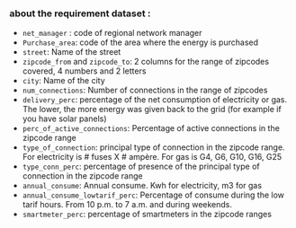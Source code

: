### about the requirement dataset : 
- ```net_manager``` : code of regional network manager
- ```Purchase_area```: code of the area where the energy is purchased
- ```street```: Name of the street
- ```zipcode_from``` and ```zipcode_to```: 2 columns for the range of zipcodes covered, 4 numbers and 2 letters
- ```city```: Name of the city
- ```num_connections```: Number of connections in the range of zipcodes
- ```delivery_perc```: percentage of the net consumption of electricity or gas. The lower, the
more energy was given back to the grid (for example if you have solar panels)
- ```perc_of_active_connections```: Percentage of active connections in the zipcode range
- ```type_of_connection```: principal type of connection in the zipcode range. For electricity
is # fuses X # ampère. For gas is G4, G6, G10, G16, G25
- ```type_conn_perc```: percentage of presence of the principal type of connection in the
zipcode range
- ```annual_consume```: Annual consume. Kwh for electricity, m3 for gas
- ```annual_consume_lowtarif_perc```: Percentage of consume during the low tarif hours.
From 10 p.m. to 7 a.m. and during weekends.
- ```smartmeter_perc```: percentage of smartmeters in the zipcode ranges

